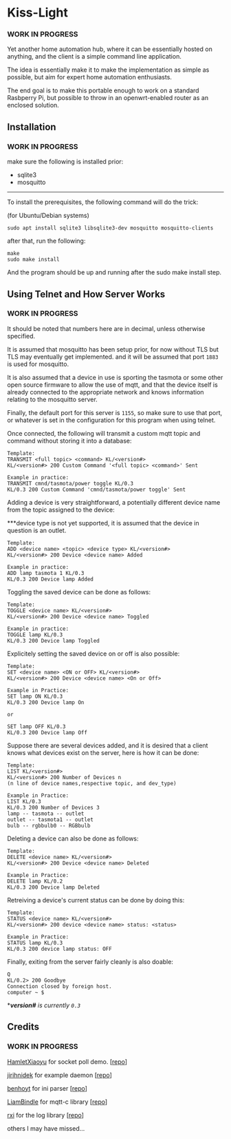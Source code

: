 # Kiss-Light

### WORK IN PROGRESS

Yet another home automation hub, where it can be essentially hosted on anything, and the client is a simple command line application.

The idea is essentially make it to make the implementation as simple as possible, but aim for expert home automation enthusiasts.

The end goal is to make this portable enough to work on a standard Rasbperry Pi, but possible to throw in an openwrt-enabled
router as an enclosed solution.

## Installation

### WORK IN PROGRESS

make sure the following is installed prior:

- sqlite3
- mosquitto

---

To install the prerequisites, the following command will do the trick:

(for Ubuntu/Debian systems)

```shell
sudo apt install sqlite3 libsqlite3-dev mosquitto mosquitto-clients
```

after that, run the following:

```shell
make
sudo make install
```

And the program should be up and running after the sudo make install step.

## Using Telnet and How Server Works

### WORK IN PROGRESS

It should be noted that numbers here are in decimal, unless otherwise specified.

It is assumed that mosquitto has been setup prior, for now without TLS but TLS may eventually get implemented. and it will be assumed that
port ```1883``` is used for mosquitto.

It is also assumed that a device in use is sporting the tasmota or some other open source firmware to allow the use of mqtt, and that the device
itself is already connected to the appropriate network and knows information relating to the mosquitto server.

Finally, the default port for this server is ```1155```, so make sure to use that port, or whatever is set in the configuration for this program when using telnet.

Once connected, the following will transmit a custom mqtt topic and command without storing it into a database:

```plaintext
Template:
TRANSMIT <full topic> <command> KL/<version#>
KL/<version#> 200 Custom Command '<full topic> <command>' Sent

Example in practice:
TRANSMIT cmnd/tasmota/power toggle KL/0.3
KL/0.3 200 Custom Command 'cmnd/tasmota/power toggle' Sent
```

Adding a device is very straightforward, a potentially different device name from the topic assigned to the device:

***device type is not yet supported, it is assumed that the device in question is an outlet.

```plaintext
Template:
ADD <device name> <topic> <device type> KL/<version#>
KL/<version#> 200 Device <device name> Added

Example in practice:
ADD lamp tasmota 1 KL/0.3
KL/0.3 200 Device lamp Added
```

Toggling the saved device can be done as follows:

```plaintext
Template:
TOGGLE <device name> KL/<version#>
KL/<version#> 200 Device <device name> Toggled

Example in practice:
TOGGLE lamp KL/0.3
KL/0.3 200 Device lamp Toggled
```

Explicitely setting the saved device on or off is also possible:

```plaintext
Template:
SET <device name> <ON or OFF> KL/<version#>
KL/<version#> 200 Device <device name> <On or Off>

Example in Practice:
SET lamp ON KL/0.3
KL/0.3 200 Device lamp On

or

SET lamp OFF KL/0.3
KL/0.3 200 Device lamp Off
```

Suppose there are several devices added, and it is desired
that a client knows what devices exist on the server, here
is how it can be done:

```plaintext
Template:
LIST KL/<version#>
KL/<version#> 200 Number of Devices n
(n line of device names,respective topic, and dev_type)

Example in Practice:
LIST KL/0.3
KL/0.3 200 Number of Devices 3
lamp -- tasmota -- outlet
outlet -- tasmota1 -- outlet
bulb -- rgbbulb0 -- RGBbulb
```

Deleting a device can also be done as follows:

```plaintext
Template:
DELETE <device name> KL/<version#>
KL/<version#> 200 Device <device name> Deleted

Example in Practice:
DELETE lamp KL/0.2
KL/0.3 200 Device lamp Deleted
```

Retreiving a device's current status can be done by doing this:

```plaintext
Template:
STATUS <device name> KL/<version#>
KL/<version#> 200 device <device name> status: <status>

Example in Practice:
STATUS lamp KL/0.3
KL/0.3 200 device lamp status: OFF
```


Finally, exiting from the server fairly cleanly is also doable:

```plaintext
Q
KL/0.2> 200 Goodbye
Connection closed by foreign host.
computer ~ $
```

****version#** is currently ```0.3```*

## Credits

### WORK IN PROGRESS

[HamletXiaoyu](https://github.com/HamletXiaoyu) for socket poll demo. [[repo](https://github.com/HamletXiaoyu/socket-poll)]

[jirihnidek](https://github.com/jirihnidek) for example daemon [[repo](https://github.com/jirihnidek/daemon)]

[benhoyt](https://github.com/benhoyt) for ini parser [[repo](https://github.com/benhoyt/inih)]

[LiamBindle](https://github.com/LiamBindle) for mqtt-c library [[repo](https://github.com/LiamBindle/MQTT-C)]

[rxi](https://github.com/rxi) for the log library [[repo](https://github.com/rxi/log.c)]

others I may have missed...
